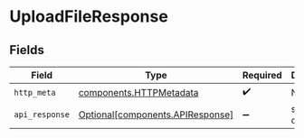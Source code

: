 # UploadFileResponse


## Fields

| Field                                                                      | Type                                                                       | Required                                                                   | Description                                                                |
| -------------------------------------------------------------------------- | -------------------------------------------------------------------------- | -------------------------------------------------------------------------- | -------------------------------------------------------------------------- |
| `http_meta`                                                                | [components.HTTPMetadata](../../models/components/httpmetadata.md)         | :heavy_check_mark:                                                         | N/A                                                                        |
| `api_response`                                                             | [Optional[components.APIResponse]](../../models/components/apiresponse.md) | :heavy_minus_sign:                                                         | successful operation                                                       |